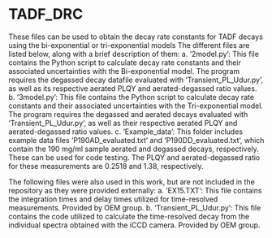 # TADF_DRC
These files can be used to obtain the decay rate constants for TADF decays using the bi-exponential or tri-exponential models
The different files are listed below, along with a brief description of them:
a.	‘2model.py’: This file contains the Python script to calculate decay rate constants and their associated uncertainties with the Bi-exponential model. The program requires the degassed decay datafile evaluated with ‘Transient_PL_Udur.py’, as well as its respective aerated PLQY and aerated-degassed ratio values.
b.	‘3model.py’: This file contains the Python script to calculate decay rate constants and their associated uncertainties with the Tri-exponential model. The program requires the degassed and aerated decays evaluated with ‘Transient_PL_Udur.py’, as well as their respective aerated PLQY and aerated-degassed ratio values.
c.	‘Example_data’: This folder includes example data files ‘P190AD_evaluated.txt’ and ‘P190DD_evaluated.txt’, which contain the 190 mg/ml sample aerated and degassed decays, respectively. These can be used for code testing. The PLQY and aerated-degassed ratio for these measurements are 0.2518 and 1.38, respectively.


The following files were also used in this work, but are not included in the repository as they were provided externally:
a.	‘EX15.TXT’: This file contains the integration times and delay times utilized for time-resolved measurements. Provided by OEM group.
b.	‘Transient_PL_Udur.py’: This file contains the code utilized to calculate the time-resolved decay from the individual spectra obtained with the iCCD camera. Provided by OEM group.
